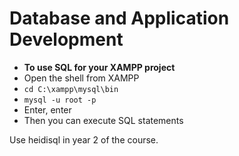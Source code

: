 # Database and Application Development

* **To use SQL for your XAMPP project**
* Open the shell from XAMPP
* `cd C:\xampp\mysql\bin`
* `mysql -u root -p`
* Enter, enter
* Then you can execute SQL statements

Use heidisql in year 2 of the course.

